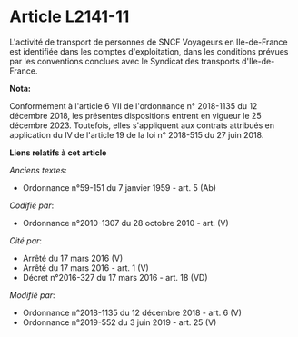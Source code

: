# Article L2141-11

L'activité de transport de personnes de SNCF Voyageurs en Ile-de-France est identifiée dans les comptes d'exploitation, dans
les conditions prévues par les conventions conclues avec le Syndicat des transports d'Ile-de-France.

**Nota:**

Conformément à l'article 6 VII de l'ordonnance n° 2018-1135 du 12 décembre 2018, les présentes dispositions entrent en
vigueur le 25 décembre 2023. Toutefois, elles s'appliquent aux contrats attribués en application du IV de l'article 19 de la
loi n° 2018-515 du 27 juin 2018.

**Liens relatifs à cet article**

_Anciens textes_:

  - Ordonnance n°59-151 du 7 janvier 1959 - art. 5 (Ab)

_Codifié par_:

  - Ordonnance n°2010-1307 du 28 octobre 2010 - art. (V)

_Cité par_:

  - Arrêté du 17 mars 2016 (V)
  - Arrêté du 17 mars 2016 - art. 1 (V)
  - Décret n°2016-327 du 17 mars 2016 - art. 18 (VD)

_Modifié par_:

  - Ordonnance n°2018-1135 du 12 décembre 2018 - art. 6 (V)
  - Ordonnance n°2019-552 du 3 juin 2019 - art. 25 (V)
